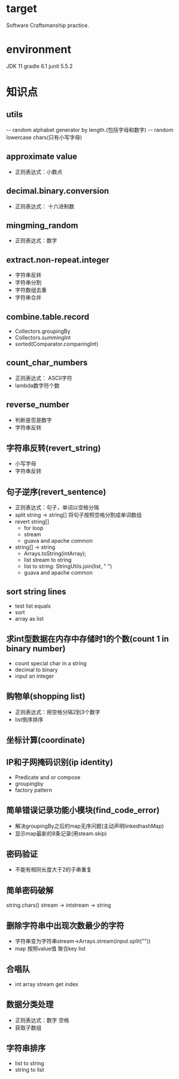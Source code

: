# target
Software Craftsmanship practice.

# environment 
JDK 11 gradle 6.1 junit 5.5.2

# 知识点
## utils
-- random alphabet generator by length.(包括字母和数字)
-- random lowercase chars(只有小写字母)

## approximate value
- 正则表达式：小数点

## decimal.binary.conversion
- 正则表达式： 十六进制数

## mingming_random
- 正则表达式：数字

## extract.non-repeat.integer
- 字符串反转
- 字符串分割
- 字符数组去重
- 字符串合并

## combine.table.record
- Collectors.groupingBy
- Collectors.summingInt 
- sorted(Comparator.comparingInt)

## count_char_numbers
- 正则表达式： ASCII字符
- lambda数字符个数

## reverse_number
- 判断是否是数字
- 字符串反转
  
## 字符串反转(revert_string)
- 小写字母
- 字符串反转

## 句子逆序(revert_sentence)
- 正则表达式：句子，单词以空格分隔
- split string -> string[] 将句子按照空格分割成单词数组
- revert string[]
    - for loop
    - stream
    - guava and apache common
- string[] -> string 
    - Arrays.toString(intArray);
    - list stream to string
    - list to string: StringUtils.join(list, " ")
    - guava and apache common

## sort string lines
- test list equals
- sort
- array as list

## 求int型数据在内存中存储时1的个数(count 1 in binary number)
- count special char in a string
- decimal to binary
- input an integer

## 购物单(shopping list)
- 正则表达式：用空格分隔2到3个数字
- list倒序排序

## 坐标计算(coordinate)

## IP和子网掩码识别(ip identity)
- Predicate and or compose
- groupingby
- factory pattern

## 简单错误记录功能小模块(find_code_error)
- 解决groupingBy之后的map无序问题(主动声明linkedhashMap)
- 显示map最新的8条记录(用steam.skip)

## 密码验证
- 不能有相同长度大于2的子串重复

## 简单密码破解
string.chars() stream -> intstream -> string

## 删除字符串中出现次数最少的字符 
- 字符串变为字符串stream->Arrays.stream(input.split(""))
- map 按照value值 聚合key list

## 合唱队
- int array stream get index

## 数据分类处理
- 正则表达式：数字 空格
- 获取子数组

## 字符串排序 
- list to string
- string to list
